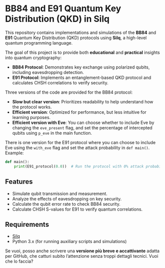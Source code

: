 # BB84 and E91 Quantum Key Distribution (QKD) in Silq

This repository contains implementations and simulations of the **BB84** and **E91** Quantum Key Distribution (QKD) protocols using **Silq**, a high-level quantum programming language.

The goal of this project is to provide both **educational** and **practical** insights into quantum cryptography:

* **BB84 Protocol**: Demonstrates key exchange using polarized qubits, including eavesdropping detection.
* **E91 Protocol**: Implements an entanglement-based QKD protocol and calculates CHSH correlations to verify security.

Three versions of the code are provided for the BB84 protocol:

* **Slow but clear version**: Prioritizes readability to help understand how the protocol works.
* **Efficient version**: Optimized for performance, but less intuitive for learning purposes.
* **Efficient version with Eve**: You can choose whether to include Eve by changing the `eve_present` flag, and set the percentage of intercepted qubits using `p_eve` in the main function.

There is one version for the E91 protocol where you can choose to include Eve using the `with_eve` flag and set the attack probability in `def main()`.  
Example:
```python
def main():
    print(E91_protocol(0.0))  # Run the protocol with 0% attack probability
```
## Features

* Simulate qubit transmission and measurement.
* Analyze the effects of eavesdropping on key security.
* Calculate the qubit error rate to check BB84 security.
* Calculate CHSH S-values for E91 to verify quantum correlations.

## Requirements

* [Silq](https://silq.ethz.ch/) 
* Python 3.x (for running auxiliary scripts and simulations)


Se vuoi, posso anche scrivere una **versione più breve e accattivante** adatta per GitHub, che catturi subito l’attenzione senza troppi dettagli tecnici. Vuoi che lo faccia?

